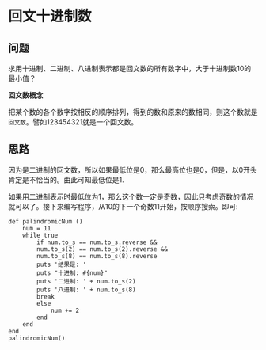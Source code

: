 # 回文十进制数

## 问题

求用十进制、二进制、八进制表示都是回文数的所有数字中，大于十进制数10的最小值？

**回文数概念**

把某个数的各个数字按相反的顺序排列，得到的数和原来的数相同，则这个数就是`回文数`。譬如123454321就是一个回文数。

## 思路

因为是二进制的回文数，所以如果最低位是0，那么最高位也是0，但是，以0开头肯定是不恰当的。由此可知最低位是1.

如果用二进制表示时最低位为1，那么这个数一定是奇数，因此只考虑奇数的情况就可以了。接下来编写程序，从10的下一个奇数11开始，按顺序搜索。即可:

    def palindromicNum ()
        num = 11
        while true
            if num.to_s == num.to_s.reverse &&
            num.to_s(2) == num.to_s(2).reverse &&
            num.to_s(8) == num.to_s(8).reverse 
            puts '结果是: '
            puts "十进制: #{num}"
            puts '二进制: ' + num.to_s(2)
            puts '八进制: ' + num.to_s(8)
            break
            else
                num += 2
            end
        end
    end
    palindromicNum()


